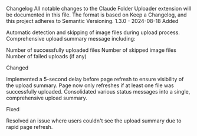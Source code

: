 Changelog
All notable changes to the Claude Folder Uploader extension will be documented in this file.
The format is based on Keep a Changelog,
and this project adheres to Semantic Versioning.
1.3.0 - 2024-08-18
Added

Automatic detection and skipping of image files during upload process.
Comprehensive upload summary message including:

Number of successfully uploaded files
Number of skipped image files
Number of failed uploads (if any)



Changed

Implemented a 5-second delay before page refresh to ensure visibility of the upload summary.
Page now only refreshes if at least one file was successfully uploaded.
Consolidated various status messages into a single, comprehensive upload summary.

Fixed

Resolved an issue where users couldn't see the upload summary due to rapid page refresh.
